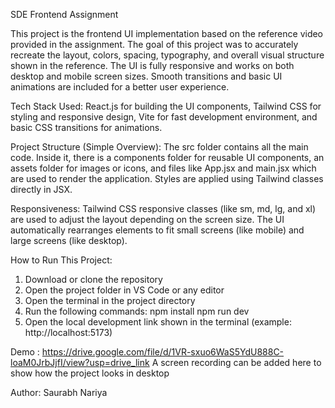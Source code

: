 SDE Frontend Assignment

This project is the frontend UI implementation based on the reference video provided in the assignment. The goal of this project was to accurately recreate the layout, colors, spacing, typography, and overall visual structure shown in the reference. The UI is fully responsive and works on both desktop and mobile screen sizes. Smooth transitions and basic UI animations are included for a better user experience.

Tech Stack Used:
React.js for building the UI components, Tailwind CSS for styling and responsive design, Vite for fast development environment, and basic CSS transitions for animations.

Project Structure (Simple Overview):
The src folder contains all the main code. Inside it, there is a components folder for reusable UI components, an assets folder for images or icons, and files like App.jsx and main.jsx which are used to render the application. Styles are applied using Tailwind classes directly in JSX.

Responsiveness:
Tailwind CSS responsive classes (like sm, md, lg, and xl) are used to adjust the layout depending on the screen size. The UI automatically rearranges elements to fit small screens (like mobile) and large screens (like desktop).

How to Run This Project:
1. Download or clone the repository
2. Open the project folder in VS Code or any editor
3. Open the terminal in the project directory
4. Run the following commands:
   npm install
   npm run dev
5. Open the local development link shown in the terminal (example: http://localhost:5173)

Demo : https://drive.google.com/file/d/1VR-sxuo6WaS5YdU888C-loaM0JrbJjfI/view?usp=drive_link
A screen recording can be added  here to show how the project looks in desktop 

Author:
Saurabh Nariya
